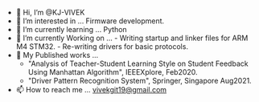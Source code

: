 - 👋 Hi, I’m @KJ-VIVEK
- 👀 I’m interested in ... Firmware development.
- 🌱 I’m currently learning ... Python
- 🌱 I’m currently Working on ... 
        - Writing startup and linker files for ARM M4 STM32.
        - Re-writing drivers for basic protocols.
- 👀 My Published works ... 
     - "Analysis of Teacher-Student Learning Style on Student Feedback Using Manhattan Algorithm", IEEEXplore, Feb2020.
     - "Driver Pattern Recognition System", Springer, Singapore Aug2021.
- 📫 How to reach me ... vivekgit19@gmail.com

<!---
KJ-VIVEK/KJ-VIVEK is a ✨ special ✨ repository because its `README.md` (this file) appears on your GitHub profile.
You can click the Preview link to take a look at your changes.
--->
